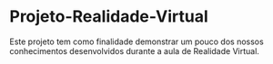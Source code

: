 # Projeto-Realidade-Virtual
Este projeto tem como finalidade demonstrar um pouco dos nossos conhecimentos desenvolvidos durante a aula de Realidade Virtual.
